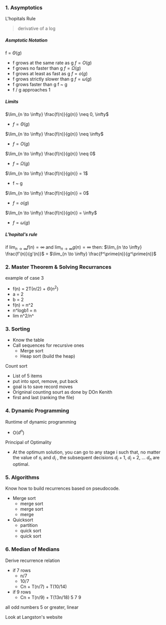 
### 1. Asymptotics
L'hopitals Rule
> derivative of a log

##### Asmptotic Notation
f = $\Theta(g)$
- f grows at the same rate as g
$f = O(g)$ 
- f grows no faster than g
$f = \Omega(g)$
- f grows at least as fast as g
$f = o(g)$ 
- f grows strictly slower than g
$f = \omega(g)$ 
- f grows faster than g
f ~ g
- f / g approaches 1

##### Limits
$\lim_{n \to \infty} \frac{f(n)}{g(n)} \neq 0, \infty$
- $f = \Theta(g)$

$\lim_{n \to \infty} \frac{f(n)}{g(n)} \neq \infty$
- $f = O(g)$

$\lim_{n \to \infty} \frac{f(n)}{g(n)} \neq 0$
- $f = \Omega(g)$

$\lim_{n \to \infty} \frac{f(n)}{g(n)} = 1$
- f ~ g

$\lim_{n \to \infty} \frac{f(n)}{g(n)} = 0$
- $f = o(g)$

$\lim_{n \to \infty} \frac{f(n)}{g(n)} = \infty$
- $f = \omega(g)$

##### L'hopital's rule
if $\lim_{n \to \infty} f(n) = \infty$ and $\lim_{n \to \infty} g(n) = \infty$ 
	then: $\lim_{n \to \infty} \frac{f'(n)}{g'(n)}$ = $\lim_{n \to \infty} \frac{f^\prime(n)}{g^\prime(n)}$
	
	


### 2. Master Theorem & Solving Recurrances

example of case 3
- f(n) = 2T($n/2$) + $\Theta(n^2)$ 
- a = 2 
- b = 2
- f(n) = n^2
- n^logb1 = n
- lim n^2/n^

### 3. Sorting
- Know the table
- Call sequences for recursive ones
	- Merge sort
	- Heap sort (build the heap)

Count sort
- List of 5 items
- put into spot, remove, put back
- goal is to save record moves 
- Origninal counting sourt as done by DOn Kenith
- first and last (ranking the file)

### 4. Dynamic Programming
Runtime of dynamic programming
- O($d^n$)

Principal of Optimality
- At the optimum solution, you can go to any stage i such that, no matter the value of $s_i$ and $d_i$ , the subsequent decisions $d_i+1$, $d_i+2$, ... $d_n$ are optimal.

### 5. Algorithms
Know how to build recurrences based on pseudocode.
- Merge sort
	- merge sort
	- merge sort 
	- merge
- Quicksort
	- partition 
	- quick sort
	- quick sort

### 6. Median of Medians
Derive recurrence relation
- if 7 rows
	- n/7 
	- 10/7
	- Cn + T(n/7) + T(10/14)
- if 9 rows
	- Cn + T(n/9) + T(13n/18)
5 7 9

all odd numbers 5 or greater, linear


Look at Langston's website